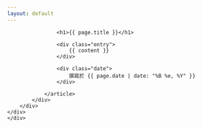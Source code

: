 ```yaml
--- 
layout: default 
---
```


<div class="card custom-border text-white bg-transparent">
    <div class="container_background blur"></div>
    <div class="card-body">
    <div class="container">
        <div class="row m-3">
            <div class="col-sm">
                <article class="post">

                    <h1>{{ page.title }}</h1>

                    <div class="entry">
                        {{ content }}
                    </div>

                    <div class="date">
                        撰寫於 {{ page.date | date: "%B %e, %Y" }}
                    </div>

                </article>
            </div>
        </div>
    </div>
    </div>
</div>